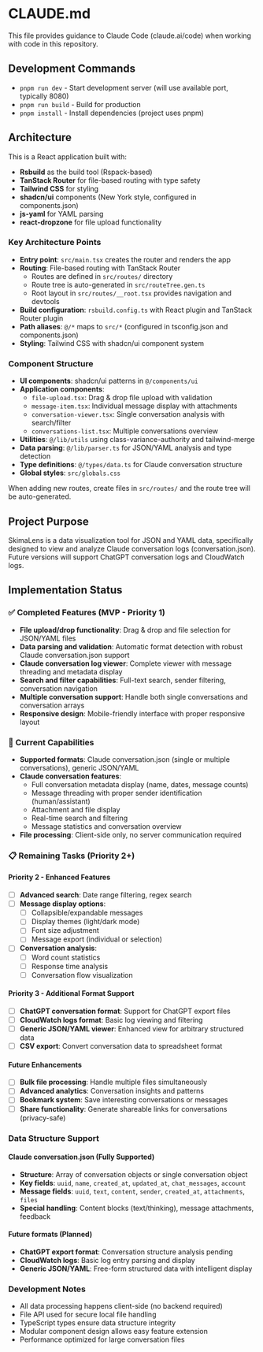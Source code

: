 # CLAUDE.md

This file provides guidance to Claude Code (claude.ai/code) when working with code in this repository.

## Development Commands

- `pnpm run dev` - Start development server (will use available port, typically 8080)
- `pnpm run build` - Build for production  
- `pnpm install` - Install dependencies (project uses pnpm)

## Architecture

This is a React application built with:
- **Rsbuild** as the build tool (Rspack-based)
- **TanStack Router** for file-based routing with type safety
- **Tailwind CSS** for styling
- **shadcn/ui** components (New York style, configured in components.json)
- **js-yaml** for YAML parsing
- **react-dropzone** for file upload functionality

### Key Architecture Points

- **Entry point**: `src/main.tsx` creates the router and renders the app
- **Routing**: File-based routing with TanStack Router
  - Routes are defined in `src/routes/` directory
  - Route tree is auto-generated in `src/routeTree.gen.ts`
  - Root layout in `src/routes/__root.tsx` provides navigation and devtools
- **Build configuration**: `rsbuild.config.ts` with React plugin and TanStack Router plugin
- **Path aliases**: `@/*` maps to `src/*` (configured in tsconfig.json and components.json)
- **Styling**: Tailwind CSS with shadcn/ui component system

### Component Structure
- **UI components**: shadcn/ui patterns in `@/components/ui`
- **Application components**:
  - `file-upload.tsx`: Drag & drop file upload with validation
  - `message-item.tsx`: Individual message display with attachments
  - `conversation-viewer.tsx`: Single conversation analysis with search/filter
  - `conversations-list.tsx`: Multiple conversations overview
- **Utilities**: `@/lib/utils` using class-variance-authority and tailwind-merge
- **Data parsing**: `@/lib/parser.ts` for JSON/YAML analysis and type detection
- **Type definitions**: `@/types/data.ts` for Claude conversation structure
- **Global styles**: `src/globals.css`

When adding new routes, create files in `src/routes/` and the route tree will be auto-generated.

## Project Purpose

SkimaLens is a data visualization tool for JSON and YAML data, specifically designed to view and analyze Claude conversation logs (conversation.json). Future versions will support ChatGPT conversation logs and CloudWatch logs.

## Implementation Status

### ✅ Completed Features (MVP - Priority 1)
- **File upload/drop functionality**: Drag & drop and file selection for JSON/YAML files
- **Data parsing and validation**: Automatic format detection with robust Claude conversation.json support
- **Claude conversation log viewer**: Complete viewer with message threading and metadata display
- **Search and filter capabilities**: Full-text search, sender filtering, conversation navigation
- **Multiple conversation support**: Handle both single conversations and conversation arrays
- **Responsive design**: Mobile-friendly interface with proper responsive layout

### 🔄 Current Capabilities
- **Supported formats**: Claude conversation.json (single or multiple conversations), generic JSON/YAML
- **Claude conversation features**:
  - Full conversation metadata display (name, dates, message counts)
  - Message threading with proper sender identification (human/assistant)
  - Attachment and file display
  - Real-time search and filtering
  - Message statistics and conversation overview
- **File processing**: Client-side only, no server communication required

### 📋 Remaining Tasks (Priority 2+)

#### Priority 2 - Enhanced Features
- [ ] **Advanced search**: Date range filtering, regex search
- [ ] **Message display options**: 
  - [ ] Collapsible/expandable messages
  - [ ] Display themes (light/dark mode)
  - [ ] Font size adjustment
  - [ ] Message export (individual or selection)
- [ ] **Conversation analysis**:
  - [ ] Word count statistics
  - [ ] Response time analysis
  - [ ] Conversation flow visualization

#### Priority 3 - Additional Format Support
- [ ] **ChatGPT conversation format**: Support for ChatGPT export files
- [ ] **CloudWatch logs format**: Basic log viewing and filtering
- [ ] **Generic JSON/YAML viewer**: Enhanced view for arbitrary structured data
- [ ] **CSV export**: Convert conversation data to spreadsheet format

#### Future Enhancements
- [ ] **Bulk file processing**: Handle multiple files simultaneously
- [ ] **Advanced analytics**: Conversation insights and patterns
- [ ] **Bookmark system**: Save interesting conversations or messages
- [ ] **Share functionality**: Generate shareable links for conversations (privacy-safe)

### Data Structure Support

#### Claude conversation.json (Fully Supported)
- **Structure**: Array of conversation objects or single conversation object
- **Key fields**: `uuid`, `name`, `created_at`, `updated_at`, `chat_messages`, `account`
- **Message fields**: `uuid`, `text`, `content`, `sender`, `created_at`, `attachments`, `files`
- **Special handling**: Content blocks (text/thinking), message attachments, feedback

#### Future formats (Planned)
- **ChatGPT export format**: Conversation structure analysis pending
- **CloudWatch logs**: Basic log entry parsing and display
- **Generic JSON/YAML**: Free-form structured data with intelligent display

### Development Notes
- All data processing happens client-side (no backend required)
- File API used for secure local file handling
- TypeScript types ensure data structure integrity
- Modular component design allows easy feature extension
- Performance optimized for large conversation files